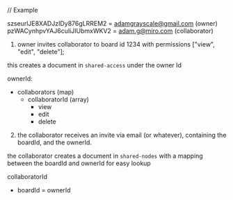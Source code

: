 // Example

szseurlJE8XADJzIDy876gLRREM2 = adamgrayscale@gmail.com (owner)
pzWACynhpvYAJ6cuIiJIUbmxWKV2 = adam.g@miro.com (collaborator)

1. owner invites collaborator to board id 1234 with permissions ["view", "edit", "delete"];

this creates a document in `shared-access` under the owner Id

ownerId:
- collaborators (map)
  - collaboratorId (array)
    - view
    - edit
    - delete

2. the collaborator receives an invite via email (or whatever), containing the boardId, and the ownerId.

the collaborator creates a document in `shared-nodes` with a mapping between the boardId and ownerId for easy lookup

collaboratorId
- boardId = ownerId